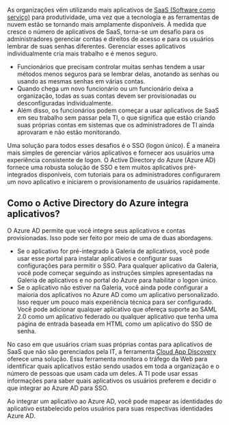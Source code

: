 As organizações vêm utilizando mais aplicativos de [SaaS (Software como serviço)](https://azure.microsoft.com/overview/what-is-saas/) para produtividade, uma vez que a tecnologia e as ferramentas de nuvem estão se tornando mais amplamente disponíveis. À medida que cresce o número de aplicativos de SaaS, torna-se um desafio para os administradores gerenciar contas e direitos de acesso e para os usuários lembrar de suas senhas diferentes. Gerenciar esses aplicativos individualmente cria mais trabalho e é menos seguro.

* Funcionários que precisam controlar muitas senhas tendem a usar métodos menos seguros para se lembrar delas, anotando as senhas ou usando as mesmas senhas em várias contas.
* Quando chega um novo funcionário ou um funcionário deixa a organização, todas as suas contas devem ser provisionadas ou desconfiguradas individualmente.
* Além disso, os funcionários podem começar a usar aplicativos de SaaS em seu trabalho sem passar pela TI, o que significa que estão criando suas próprias contas em sistemas que os administradores de TI ainda aprovaram e não estão monitorando.

Uma solução para todos esses desafios é o SSO (logon único). É a maneira mais simples de gerenciar vários aplicativos e fornecer aos usuários uma experiência consistente de logon. O Active Directory do Azure (Azure AD) fornece uma robusta solução de SSO e tem muitos aplicativos pré-integrados disponíveis, com tutoriais para os administradores configurarem um novo aplicativo e iniciarem o provisionamento de usuários rapidamente.

## Como o Active Directory do Azure integra aplicativos?
O Azure AD permite que você integre seus aplicativos e contas provisionadas. Isso pode ser feito por meio de uma de duas abordagens.

* Se o aplicativo for pré-integrado à Galeria de aplicativos, você pode usar esse portal para instalar aplicativos e configurar suas configurações para permitir o SSO. Para qualquer aplicativo da Galeria, você pode começar seguindo as instruções simples apresentadas na Galeria de aplicativos e no portal do Azure para habilitar o logon único.
* Se o aplicativo não estiver na Galeria, você ainda pode configurar a maioria dos aplicativos no Azure AD como um aplicativo personalizado. Isso requer um pouco mais experiência técnica para ser configurado. Você pode adicionar qualquer aplicativo que ofereça suporte ao SAML 2.0 como um aplicativo federado ou qualquer aplicativo que tenha uma página de entrada baseada em HTML como um aplicativo do SSO de senha.

No caso em que usuários criam suas próprias contas para aplicativos de SaaS que não são gerenciados pela IT, a ferramenta [Cloud App Discovery](../articles/active-directory/active-directory-cloudappdiscovery-whatis.md) oferece uma solução. Essa ferramenta monitora o tráfego da Web para identificar quais aplicativos estão sendo usados em toda a organização e o número de pessoas que usam cada um deles. A TI pode usar essas informações para saber quais aplicativos os usuários preferem e decidir o que integrar ao Azure AD para SSO.

Ao integrar um aplicativo ao Azure AD, você pode mapear as identidades do aplicativo estabelecido pelos usuários para suas respectivas identidades Azure AD.

<!---HONumber=AcomDC_0727_2016-->